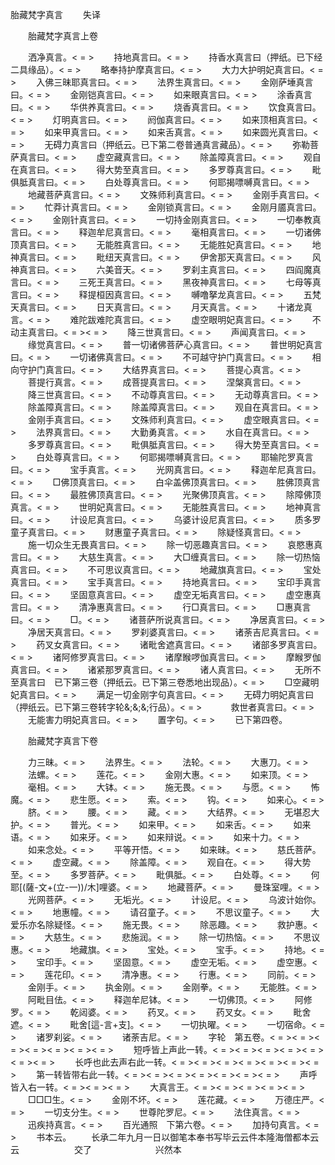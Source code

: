   胎藏梵字真言
　　失译




　　胎藏梵字真言上卷

　　洒净真言。< =  >
　　持地真言曰。< =  >
　　持香水真言曰（押纸。已下经二具缘品）。< =  >
　　略奉持护摩真言曰。< =  >
　　大力大护明妃真言曰。< =  >
　　入佛三昧耶真言曰。< =  >
　　法界生真言曰。< =  >
　　金刚萨埵真言曰。< =  >
　　金刚铠真言曰。< =  >
　　如来眼真言曰。< =  >
　　涂香真言曰。< =  >
　　华供养真言曰。< =  >
　　烧香真言曰。< =  >
　　饮食真言曰。< =  >
　　灯明真言曰。< =  >
　　阏伽真言曰。< =  >
　　如来顶相真言曰。< =  >
　　如来甲真言曰。< =  >
　　如来舌真言。< =  >
　　如来圆光真言曰。< =  >
　　无碍力真言曰（押纸云。已下第二卷普通真言藏品）。< =  >
　　弥勒菩萨真言曰。< =  >
　　虚空藏真言曰。< =  >
　　除盖障真言曰。< =  >
　　观自在真言曰。< =  >
　　得大势至真言曰。< =  >
　　多罗尊真言曰。< =  >
　　毗俱胝真言曰。< =  >
　　白处尊真言曰。< =  >
　　何耶揭嘌嚩真言曰。< =  >
　　地藏菩萨真言曰。< =  >
　　文殊师利真言曰。< =  >
　　金刚手真言曰。< =  >
　　忙莽计真言曰。< =  >
　　金刚锁真言曰。< =  >
　　金刚月靥真言曰。< =  >
　　金刚针真言曰。< =  >
　　一切持金刚真言曰。< =  >
　　一切奉教真言曰。< =  >
　　释迦牟尼真言曰。< =  >
　　毫相真言曰。< =  >
　　一切诸佛顶真言曰。< =  >
　　无能胜真言曰。< =  >
　　无能胜妃真言曰。< =  >
　　地神真言曰。< =  >
　　毗纽天真言曰。< =  >
　　伊舍那天真言曰。< =  >
　　风神真言曰。< =  >
　　六美音天。< =  >
　　罗刹主真言曰。< =  >
　　四阎魔真言曰。< =  >
　　三死王真言曰。< =  >
　　黑夜神真言曰。< =  >
　　七母等真言曰。< =  >
　　释提桓因真言曰。< =  >
　　嚩噜拏龙真言曰。< =  >
　　五梵天真言曰。< =  >
　　日天真言曰。< =  >
　　月天真言。< =  >
　　十诸龙真言。< =  >
　　难陀跋难陀真言曰。< =  >
　　虚空眼明妃真言曰。< =  >
　　不动主真言曰。< =  >< =  >
　　降三世真言曰。< =  >
　　声闻真言曰。< =  >
　　缘觉真言曰。< =  >
　　普一切诸佛菩萨心真言曰。< =  >
　　普世明妃真言曰。< =  >
　　一切诸佛真言曰。< =  >
　　不可越守护门真言曰。< =  >
　　相向守护门真言曰。< =  >
　　大结界真言曰。< =  >
　　菩提心真言。< =  >
　　菩提行真言。< =  >
　　成菩提真言曰。< =  >
　　涅槃真言曰。< =  >
　　降三世真言曰。< =  >
　　不动尊真言曰。< =  >
　　无动尊真言曰。< =  >
　　除盖障真言曰。< =  >
　　除盖障真言曰。< =  >
　　观自在真言曰。< =  >
　　金刚手真言曰。< =  >
　　文殊师利真言曰。< =  >
　　虚空眼真言曰。< =  >
　　法界真言曰。< =  >
　　大勤勇真言。< =  >
　　水自在真言曰。< =  >
　　多罗尊真言曰。< =  >
　　毗俱胝真言曰。< =  >
　　得大势至真言曰。< =  >
　　白处尊真言曰。< =  >
　　何耶揭嘌嚩真言曰。< =  >
　　耶输陀罗真言曰。< =  >
　　宝手真言。< =  >
　　光网真言曰。< =  >
　　释迦牟尼真言曰。< =  >
　　□佛顶真言曰。< =  >
　　白伞盖佛顶真言曰。< =  >
　　胜佛顶真言曰。< =  >
　　最胜佛顶真言曰。< =  >
　　光聚佛顶真言。< =  >
　　除障佛顶真言。< =  >
　　世明妃真言曰。< =  >
　　无能胜真言曰。< =  >
　　地神真言曰。< =  >
　　计设尼真言曰。< =  >
　　乌婆计设尼真言曰。< =  >
　　质多罗童子真言曰。< =  >
　　财惠童子真言曰。< =  >
　　除疑怪真言曰。< =  >
　　施一切众生无畏真言曰。< =  >
　　除一切恶趣真言曰。< =  >
　　哀愍惠真言曰。< =  >
　　大慈生真言。< =  >
　　大□缠真言曰。< =  >
　　除一切热恼真言曰。< =  >
　　不可思议真言曰。< =  >
　　地藏旗真言曰。< =  >
　　宝处真言曰。< =  >
　　宝手真言曰。< =  >
　　持地真言曰。< =  >
　　宝印手真言曰。< =  >
　　坚固意真言曰。< =  >
　　虚空无垢真言曰。< =  >
　　虚空惠真言曰。< =  >
　　清净惠真言曰。< =  >
　　行□真言曰。< =  >
　　□惠真言曰。< =  >
　　□。< =  >
　　诸菩萨所说真言曰。< =  >
　　净居真言曰。< =  >
　　净居天真言曰。< =  >
　　罗刹婆真言曰。< =  >
　　诸荼吉尼真言曰。< =  >
　　药叉女真言曰。< =  >
　　诸毗舍遮真言曰。< =  >
　　诸部多罗真言曰。< =  >
　　诸阿修罗真言曰。< =  >
　　诸摩睺啰伽真言曰。< =  >
　　摩睺罗伽真言曰。< =  >
　　诸紧那罗真言曰。< =  >
　　诸人真言曰。< =  >
　　无所不至真言曰　已下第三卷（押纸云。已下第三卷悉地出现品）。< =  >
　　□空藏明妃真言曰。< =  >
　　满足一切金刚字句真言曰。< =  >
　　无碍力明妃真言曰（押纸云。已下第三卷转字轮&;&;&;行品）。< =  >　
　　救世者真言曰。< =  >
　　无能害力明妃真言曰。< =  >
　　置字句。< =  >
　　已下第四卷。


　　胎藏梵字真言下卷

　　力三昧。< =  >
　　法界生。< =  >
　　法轮。< =  >
　　大惠刀。< =  >
　　法螺。< =  >
　　莲花。< =  >
　　金刚大惠。< =  >
　　如来顶。< =  >
　　毫相。< =  >
　　大钵。< =  >
　　施无畏。< =  >
　　与愿。< =  >
　　怖魔。< =  >
　　悲生愿。< =  >
　　索。< =  >
　　钩。< =  >
　　如来心。< =  >
　　脐。< =  >
　　腰。< =  >
　　藏。< =  >
　　大结界。< =  >
　　无堪忍大护。< =  >
　　普光。< =  >
　　如来甲。< =  >
　　如来舌。< =  >
　　如来语。< =  >
　　如来牙。< =  >
　　如来辩说。< =  >
　　如来十力。< =  >
　　如来念处。< =  >
　　平等开悟。< =  >
　　如来昧。< =  >
　　慈氏菩萨。< =  >
　　虚空藏。< =  >
　　除盖障。< =  >
　　观自在。< =  >
　　得大势至。< =  >
　　多罗菩萨。< =  >
　　毗俱胝。< =  >
　　白处尊。< =  >
　　何耶[(薩-文+(立-一))/木]哩婆。< =  >
　　地藏菩萨。< =  >
　　曼珠室哩。< =  >
　　光网菩萨。< =  >
　　无垢光。< =  >
　　计设尼。< =  >
　　乌波计始你。< =  >
　　地惠幢。< =  >
　　请召童子。< =  >
　　不思议童子。< =  >
　　大爱乐亦名除疑怪。< =  >
　　施无畏。< =  >
　　除恶趣。< =  >
　　救护惠。< =  >
　　大慈生。< =  >
　　悲施润。< =  >
　　除一切热恼。< =  >
　　不思议惠。< =  >
　　地藏旗。< =  >
　　宝处。< =  >
　　宝手。< =  >
　　持地。< =  >
　　宝印手。< =  >
　　坚固意。< =  >
　　虚空无垢。< =  >
　　虚空惠。< =  >
　　莲花印。< =  >
　　清净惠。< =  >
　　行惠。< =  >
　　同前。< =  >
　　金刚手。< =  >
　　执金刚。< =  >
　　金刚拳。< =  >
　　无能胜。< =  >
　　阿毗目佉。< =  >
　　释迦牟尼钵。< =  >
　　一切佛顶。< =  >
　　阿修罗。< =  >
　　乾闼婆。< =  >
　　药叉。< =  >
　　药叉女。< =  >
　　毗舍遮。< =  >
　　毗舍[這-言+支]。< =  >
　　一切执曜。< =  >
　　一切宿命。< =  >
　　诸罗刹娑。< =  >
　　诸荼吉尼。< =  >
　　字轮　第五卷。< =  >< =  >< =  >< =  >< =  >< =  >< =  >
　　短呼皆上声此一转。< =  >< =  >< =  >< =  >< =  >< =  >< =  >
　　长呼也此去声右此一转。< =  >< =  >< =  >< =  >< =  >< =  >< =  >
　　第一转皆带右此一转。< =  >< =  >< =  >< =  >< =  >< =  >< =  >
　　声呼皆入右一转。< =  >< =  >< =  >
　　大真言王。< =  >< =  >< =  >< =  >< =  >
　　□□□生。< =  >
　　金刚不坏。< =  >
　　莲花藏。< =  >
　　万德庄严。< =  >
　　一切支分生。< =  >
　　世尊陀罗尼。< =  >
　　法住真言。< =  >
　　迅疾持真言。< =  >
　　百光通照　下第六卷。< =  >
　　加持句真言。< =  >
　　书本云。
　　长承二年九月一日以御笔本奉书写毕云云件本隆海僧都本云云
　　　　　　交了
　　　　　　　兴然本

